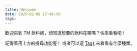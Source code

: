 ```yaml
---
title: Welcome
date: 2025-02-05 17:49:43
tags:
---
```


歡迎來到 TM 飲料網，想知道想要的飲料在哪嗎？快來看看吧！

記得善用上方的搜尋功能喔！
或者可以選 [Tags](/tags) 來看看有什麼種類。